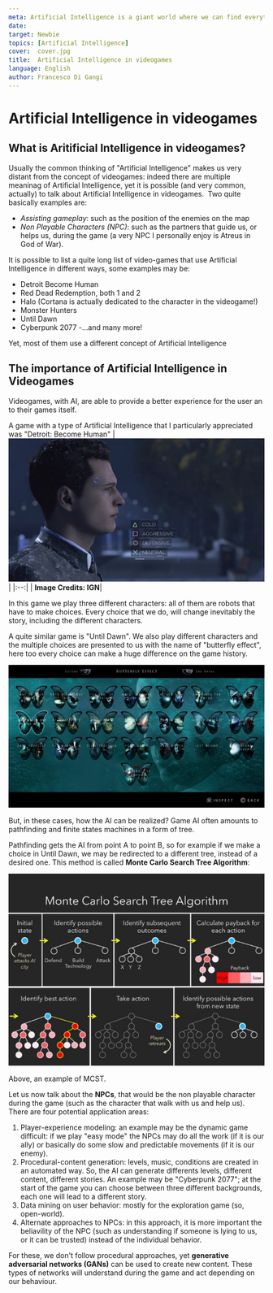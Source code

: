 ```yaml
---
meta: Artificial Intelligence is a giant world where we can find everything. Also videogames when we don't even notice...
date: 
target: Newbie 
topics: [Artificial Intelligence] 
cover:  cover.jpg
title:  Artificial Intelligence in videogames
language: English
author: Francesco Di Gangi
---
```

# Artificial Intelligence in videogames

## What is Aritificial Intelligence in videogames?
Usually the common thinking of "Artificial Intelligence" makes us very distant from the concept of videogames: indeed there are multiple meaninag of Artificial Intelligence, yet it is possible (and very common, actually) to talk about Artificial Intelligence in videogames. 
Two quite basically examples are:
- *Assisting gameplay*: such as the position of the enemies on the map
- *Non Playable Characters (NPC)*: such as the partners that guide us, or helps us, during the game (a very NPC I personally enjoy is Atreus in God of War).

It is possible to list a quite long list of video-games that use Artificial Intelligence in different ways, some examples may be:
- Detroit Become Human
- Red Dead Redemption, both 1 and 2
- Halo (Cortana is actually dedicated to the character in the videogame!)
- Monster Hunters
- Until Dawn
- Cyberpunk 2077
-…and many more!

Yet, most of them use a different concept of Artificial Intelligence

## The importance of Artificial Intelligence in Videogames
Videogames, with AI, are able to provide a better experience for the user an to their games itself. 

A game with a type of Artificial Intelligence that I particularly appreciated was "Detroit: Become Human"
| ![image](./connor.jpg) |
|:--:|
| <b>Image Credits: IGN</b>|




In this game we play three different characters: all of them are robots that have to make choices. Every choice that we do, will change inevitably the story, including the different characters. 

A quite similar game is "Until Dawn". We also play different characters and the multiple choices are presented to us with the name of "butterfly effect", here too every choice can make a huge difference on the game history.

![image](./untildawn.jpg)

But, in these cases, how the AI can be realized? Game AI often amounts to pathfinding and finite states machines in a form of tree. 

Pathfinding gets the AI from point A to point B, so for example if we make a choice in Until Dawn, we may be redirected to a different tree, instead of a desired one. This method is called **Monte Carlo Search Tree Algorithm**:

![image](./montecarlo.jpg)

Above, an example of MCST.

Let us now talk about the **NPCs**, that would be the non playable character during the game (such as the character that walk with us and help us). There are four potential application areas:

1. Player-experience modeling: an example may be the dynamic game difficult: if we play "easy mode" the NPCs may do all the work (if it is our ally) or basically do some slow and predictable movements (if it is our enemy).
2. Procedural-content generation: levels, music, conditions are created in an automated way. So, the AI can generate differents levels, different content, different stories. An example may be "Cyberpunk 2077"; at the start of the game you can choose between three different backgrounds, each one will lead to a different story.
3. Data mining on user behavior: mostly for the exploration game (so, open-world).
4. Alternate approaches to NPCs: in this approach, it is more important the beliavility of the NPC (such as understanding if someone is lying to us, or it can be trusted) instead of the individual behavior.

For these, we don't follow procedural approaches, yet **generative adversarial networks (GANs)** can be used to create new content. These types of networks will understand during the game and act depending on our behaviour.

